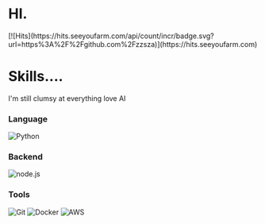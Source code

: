 # HI.
<div>
  [![Hits](https://hits.seeyoufarm.com/api/count/incr/badge.svg?url=https%3A%2F%2Fgithub.com%2Fzzsza)](https://hits.seeyoufarm.com) 
</div>

# Skills....
I'm still clumsy at everything
love AI

### Language
![Python](https://img.shields.io/badge/-Python-3776ab?style=for-the-badge&logo=python&logoColor=fff)

### Backend
![node.js](https://img.shields.io/badge/-node.js-339933?style=for-the-badge&logo=node.js&logoColor=fff)

### Tools
![Git](https://img.shields.io/badge/-Git-F05032?style=for-the-badge&logo=Git&logoColor=fff)
![Docker](https://img.shields.io/badge/-Docker-2496ED?style=for-the-badge&logo=Docker&logoColor=fff)
![AWS](https://img.shields.io/badge/-aws-232F3E?style=for-the-badge&logo=amazon-aws&logoColor=fff)
